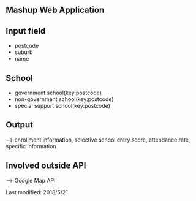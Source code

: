                 
## Mashup Web Application 

## Input field
- postcode 
- suburb
- name

## School 
- government school(key:postcode)     
- non-government school(key:postcode)     
- special support school(key:postcode)

## Output
--> enrollment information, selective school entry score, attendance rate, specific information

## Involved outside API
--> Google Map API


Last modified: 2018/5/21
